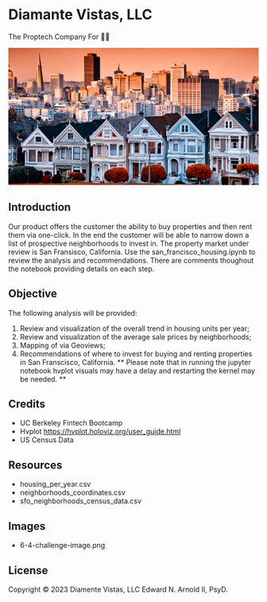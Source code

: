 # Diamante Vistas, LLC
The Proptech Company For 🫵🏼

![Image of San Francisco Homes](Images/6-4-challenge-image.png)

## Introduction
Our product offers the customer the ability to buy properties and then rent them via one-click. In the end the customer will be able to narrow down a list of prospective neighborhoods to invest in. The property market under review is San Fransisco, California. Use the san_francisco_housing.ipynb to review the analysis and recommendations. There are comments thoughout the notebook providing details on each step.

## Objective
The following analysis will be provided:
  1. Review and visualization of the overall trend in housing units per year;
  2. Review and visualization of the average sale prices by neighborhoods;
  3. Mapping of via Geoviews;
  4. Recommendations of where to invest for buying and renting properties in San Franscisco, California.
      ** Please note that in running the jupyter notebook hvplot visuals may have a delay and restarting the kernel may be needed. **


## Credits
 - UC Berkeley Fintech Bootcamp
 - Hvplot https://hvplot.holoviz.org/user_guide.html
 - US Census Data 

## Resources
- housing_per_year.csv
- neighborhoods_coordinates.csv
- sfo_neighborhoods_census_data.csv

## Images
- 6-4-challenge-image.png
  
## License
Copyright © 2023 Diamente Vistas, LLC
Edward N. Arnold II, PsyD.
